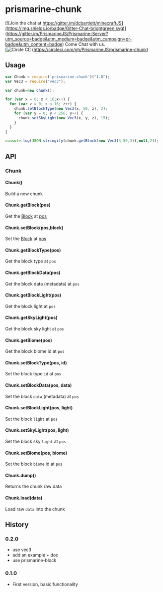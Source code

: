 # prismarine-chunk

[![Join the chat at https://gitter.im/dcbartlett/minecraftJS](https://img.shields.io/badge/Gitter-Chat-brightgreen.svg)]
(https://gitter.im/PrismarineJS/Prismarine-Server?utm_source=badge&utm_medium=badge&utm_campaign=pr-badge&utm_content=badge)
 Come Chat with us.<br />
[![Circle CI](https://img.shields.io/circleci/project/PrismarineJS/prismarine-chunk.svg)]
(https://circleci.com/gh/PrismarineJS/prismarine-chunk)

## Usage

```js
var Chunk = require('prismarine-chunk')("1.8");
var Vec3 = require("vec3");

var chunk=new Chunk();

for (var x = 0; x < 16;x++) {
  for (var z = 0; z < 16; z++) {
    chunk.setBlockType(new Vec3(x, 50, z), 2);
    for (var y = 0; y < 256; y++) {
      chunk.setSkyLight(new Vec3(x, y, z), 15);
    }
  }
}

console.log(JSON.stringify(chunk.getBlock(new Vec3(3,50,3)),null,2));
```

## API

### Chunk

#### Chunk()

Build a new chunk

#### Chunk.getBlock(pos)

Get the [Block](https://github.com/PrismarineJS/prismarine-block) at [pos](https://github.com/andrewrk/node-vec3)

#### Chunk.setBlock(pos,block)

Set the [Block](https://github.com/PrismarineJS/prismarine-block) at [pos](https://github.com/andrewrk/node-vec3)

#### Chunk.getBlockType(pos)

Get the block type at `pos`

#### Chunk.getBlockData(pos)

Get the block data (metadata) at `pos`

#### Chunk.getBlockLight(pos)

Get the block light at `pos`

#### Chunk.getSkyLight(pos)

Get the block sky light at `pos`

#### Chunk.getBiome(pos)

Get the block biome id at `pos`

#### Chunk.setBlockType(pos, id)

Set the block type `id` at `pos`

#### Chunk.setBlockData(pos, data)

Set the block `data` (metadata) at `pos`

#### Chunk.setBlockLight(pos, light)

Set the block `light` at `pos`

#### Chunk.setSkyLight(pos, light)

Set the block sky `light` at `pos`

#### Chunk.setBiome(pos, biome)

Set the block `biome` id at `pos`

#### Chunk.dump()

Returns the chunk raw data

#### Chunk.load(data)

Load raw `data` into the chunk

## History

### 0.2.0

 * use vec3
 * add an example + doc
 * use prismarine-block

### 0.1.0

* First version, basic functionality
